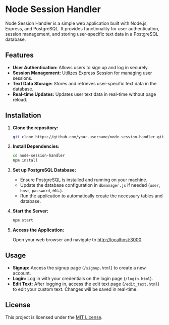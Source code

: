 # Node Session Handler

Node Session Handler is a simple web application built with Node.js, Express, and PostgreSQL. It provides functionality for user authentication, session management, and storing user-specific text data in a PostgreSQL database.

## Features

- **User Authentication:** Allows users to sign up and log in securely.
- **Session Management:** Utilizes Express Session for managing user sessions.
- **Text Data Storage:** Stores and retrieves user-specific text data in the database.
- **Real-time Updates:** Updates user text data in real-time without page reload.

## Installation

1. **Clone the repository:**

   ```bash
   git clone https://github.com/your-username/node-session-handler.git
   ```

2. **Install Dependencies:**

   ```bash
   cd node-session-handler
   npm install
   ```

3. **Set up PostgreSQL Database:**

   - Ensure PostgreSQL is installed and running on your machine.
   - Update the database configuration in `dbmanager.js` if needed (`user`, `host`, `password`, etc.).
   - Run the application to automatically create the necessary tables and database.

4. **Start the Server:**

   ```bash
   npm start
   ```

5. **Access the Application:**

   Open your web browser and navigate to [http://localhost:3000](http://localhost:3000).

## Usage

- **Signup:** Access the signup page (`/signup.html`) to create a new account.
- **Login:** Log in with your credentials on the login page (`/login.html`).
- **Edit Text:** After logging in, access the edit text page (`/edit_text.html`) to edit your custom text. Changes will be saved in real-time.

## License

This project is licensed under the [MIT License](LICENSE).
```